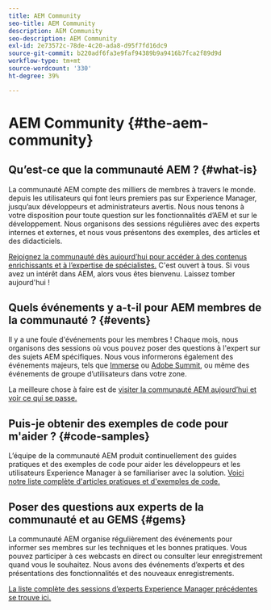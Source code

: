 ```yaml
---
title: AEM Community
seo-title: AEM Community
description: AEM Community
seo-description: AEM Community
exl-id: 2e73572c-78de-4c20-ada8-d95f7fd16dc9
source-git-commit: b220adf6fa3e9faf94389b9a9416b7fca2f89d9d
workflow-type: tm+mt
source-wordcount: '330'
ht-degree: 39%

---
```


# AEM Community {#the-aem-community}

## Qu’est-ce que la communauté AEM ? {#what-is}

La communauté AEM compte des milliers de membres à travers le monde. depuis les utilisateurs qui font leurs premiers pas sur Experience Manager, jusqu’aux développeurs et administrateurs avertis.  Nous nous tenons à votre disposition pour toute question sur les fonctionnalités d’AEM et sur le développement. Nous organisons des sessions régulières avec des experts internes et externes, et nous vous présentons des exemples, des articles et des didacticiels.

[Rejoignez la communauté dès aujourd’hui pour accéder à des contenus enrichissants et à l’expertise de spécialistes.](https://forums.adobe.com/community/experience-cloud/marketing-cloud/experience-manager) C&#39;est ouvert à tous. Si vous avez un intérêt dans AEM, alors vous êtes bienvenu. Laissez tomber aujourd&#39;hui !

## Quels événements y a-t-il pour AEM membres de la communauté ? {#events}

Il y a une foule d&#39;événements pour les membres ! Chaque mois, nous organisons des sessions où vous pouvez poser des questions à l&#39;expert sur des sujets AEM spécifiques. Nous vous informerons également des événements majeurs, tels que [Immerse](http://help-forums.adobe.com/content/adobeforums/en/experience-manager-forum/adobe-experience-manager.topic.html/forum__fb7p-the_immerseagendai.html) ou [Adobe Summit](http://summit.adobe.com/na/?promoid=6JMR7JQY&amp;mv=other), ou même des événements de groupe d’utilisateurs dans votre zone.

La meilleure chose à faire est de [visiter la communauté AEM aujourd’hui et voir ce qui se passe.](http://help-forums.adobe.com/content/adobeforums/en/experience-manager-forum/adobe-experience-manager.html)

## Puis-je obtenir des exemples de code pour m&#39;aider ? {#code-samples}

L’équipe de la communauté AEM produit continuellement des guides pratiques et des exemples de code pour aider les développeurs et les utilisateurs Experience Manager à se familiariser avec la solution. [Voici notre liste complète d&#39;articles pratiques et d&#39;exemples de code.](https://helpx.adobe.com/fr/experience-manager/topics/how-to.html)

## Poser des questions aux experts de la communauté et au GEMS {#gems}

La communauté AEM organise régulièrement des événements pour informer ses membres sur les techniques et les bonnes pratiques. Vous pouvez participer à ces webcasts en direct ou consulter leur enregistrement quand vous le souhaitez. Nous avons des événements d’experts et des présentations des fonctionnalités et des nouveaux enregistrements.

[La liste complète des sessions d’experts Experience Manager précédentes se trouve ici.](https://helpx.adobe.com/experience-manager/kt/eseminars/ask-the-expert/atace-index.html)
